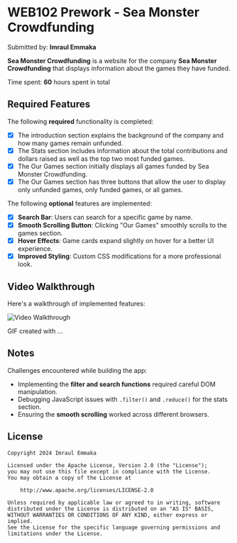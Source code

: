 # WEB102 Prework - Sea Monster Crowdfunding

Submitted by: **Imraul Emmaka**

**Sea Monster Crowdfunding** is a website for the company **Sea Monster Crowdfunding** that displays information about the games they have funded.

Time spent: **60** hours spent in total

## Required Features

The following **required** functionality is completed:

* [x] The introduction section explains the background of the company and how many games remain unfunded.
* [x] The Stats section includes information about the total contributions and dollars raised as well as the top two most funded games.
* [x] The Our Games section initially displays all games funded by Sea Monster Crowdfunding.
* [x] The Our Games section has three buttons that allow the user to display only unfunded games, only funded games, or all games.

The following **optional** features are implemented:

* [x] **Search Bar**: Users can search for a specific game by name.
* [x] **Smooth Scrolling Button**: Clicking "Our Games" smoothly scrolls to the games section.
* [x] **Hover Effects**: Game cards expand slightly on hover for a better UI experience.
* [x] **Improved Styling**: Custom CSS modifications for a more professional look.

## Video Walkthrough

Here's a walkthrough of implemented features:

<img src='' title='Video Walkthrough' width='' alt='Video Walkthrough' />

<!-- Replace this with whatever GIF tool you used! -->
GIF created with ...  
<!-- Recommended tools:
[Kap](https://getkap.co/) for macOS  
[ScreenToGif](https://www.screentogif.com/) for Windows  
[Peek](https://github.com/phw/peek) for Linux. -->

## Notes

Challenges encountered while building the app:
- Implementing the **filter and search functions** required careful DOM manipulation.
- Debugging JavaScript issues with `.filter()` and `.reduce()` for the stats section.
- Ensuring the **smooth scrolling** worked across different browsers.

## License

    Copyright 2024 Imraul Emmaka

    Licensed under the Apache License, Version 2.0 (the "License");
    you may not use this file except in compliance with the License.
    You may obtain a copy of the License at

        http://www.apache.org/licenses/LICENSE-2.0

    Unless required by applicable law or agreed to in writing, software
    distributed under the License is distributed on an "AS IS" BASIS,
    WITHOUT WARRANTIES OR CONDITIONS OF ANY KIND, either express or implied.
    See the License for the specific language governing permissions and
    limitations under the License.
